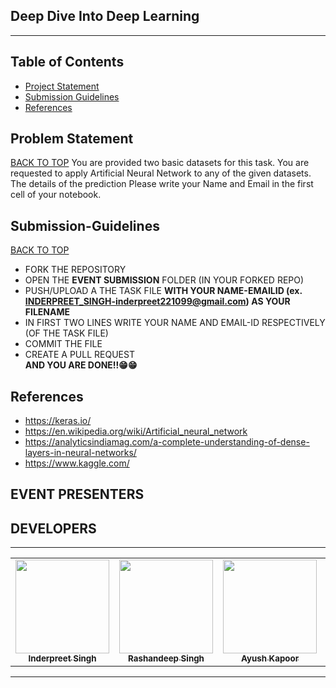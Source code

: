 ## Deep Dive Into Deep Learning 
<hr>


<!-- TABLE OF CONTENTS -->

## Table of Contents
- [Project Statement](#problem-statement)
- [Submission Guidelines](#Submission-Guidelines)
- [References](#references)


<!-- Project Breakdown -->
## Problem Statement
[BACK TO TOP](#table-of-contents)
You are provided two basic datasets for this task. 
You are requested to apply Artificial Neural Network to any of the given datasets.
The details of the prediction 
Please write your Name and Email in the first cell of your notebook. 

## Submission-Guidelines
[BACK TO TOP](#table-of-contents)
- FORK THE REPOSITORY
- OPEN THE **EVENT SUBMISSION** FOLDER (IN YOUR FORKED REPO)
- PUSH/UPLOAD A THE TASK FILE **WITH YOUR NAME-EMAILID (ex. INDERPREET_SINGH-inderpreet221099@gmail.com) AS YOUR FILENAME**
- IN FIRST TWO LINES WRITE YOUR NAME AND EMAIL-ID RESPECTIVELY (OF THE TASK FILE)
- COMMIT THE FILE 
- CREATE A PULL REQUEST <br>
**AND YOU ARE DONE!!😁😁**


## References
- https://keras.io/
- https://en.wikipedia.org/wiki/Artificial_neural_network
- https://analyticsindiamag.com/a-complete-understanding-of-dense-layers-in-neural-networks/
- https://www.kaggle.com/


## EVENT PRESENTERS

## DEVELOPERS
<hr>
<!-- Thanks goes to these wonderful people ([emoji key](https://allcontributors.org/docs/en/emoji-key)): -->

<!-- ALL-CONTRIBUTORS-LIST:START - Do not remove or modify this section -->
<!-- prettier-ignore-start -->
<!-- markdownlint-disable -->
<table>
  <tr>
    <td align="center"><a href="https://inderpreet-portfolio.netlify.app/"><img src="https://avatars1.githubusercontent.com/u/42858969?s=460&u=431a9448b2428168623fe1d39bcd846a316c0fe3&v=4" width="150px;" alt=""/><br /><sub><b>Inderpreet Singh</b></sub></a><br /></td>
    <td align="center"><a href="https://rashandeepsingh.wixsite.com/website-1"><img src="https://avatars1.githubusercontent.com/u/42858960?s=400&u=f437ee1674aa3566c6cca89dddae011b8c494ae3&v=4" width="150px;" alt=""/><br /><sub><b>Rashandeep  Singh</b></sub></a><br /></td>
    <td align="center"><a href="https://inderpreet-portfolio.netlify.app/"><img src="https://avatars1.githubusercontent.com/u/42859178?s=460&v=4" width="150px;" alt=""/><br /><sub><b>Ayush Kapoor</b></sub></a><br /></td>
    <td align="center"><a href="https://inderpreet-portfolio.netlify.app/"><img src="https://avatars0.githubusercontent.com/u/51983961?s=400&u=2d9fc3a7f2abad1831ed89484d5f74898c72854f&v=4" width="150px;" alt=""/><br /><sub><b>Adhyan Chawla</b></sub></a><br /></td>
  </tr>
</table>

<!-- markdownlint-enable -->
<!-- prettier-ignore-end -->
<!-- ALL-CONTRIBUTORS-LIST:END -->

<hr>

